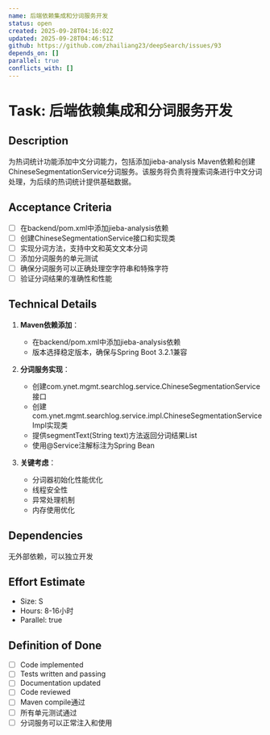 ```yaml
---
name: 后端依赖集成和分词服务开发
status: open
created: 2025-09-28T04:16:02Z
updated: 2025-09-28T04:46:51Z
github: https://github.com/zhailiang23/deepSearch/issues/93
depends_on: []
parallel: true
conflicts_with: []
---
```


# Task: 后端依赖集成和分词服务开发

## Description
为热词统计功能添加中文分词能力，包括添加jieba-analysis Maven依赖和创建ChineseSegmentationService分词服务。该服务将负责将搜索词条进行中文分词处理，为后续的热词统计提供基础数据。

## Acceptance Criteria
- [ ] 在backend/pom.xml中添加jieba-analysis依赖
- [ ] 创建ChineseSegmentationService接口和实现类
- [ ] 实现分词方法，支持中文和英文文本分词
- [ ] 添加分词服务的单元测试
- [ ] 确保分词服务可以正确处理空字符串和特殊字符
- [ ] 验证分词结果的准确性和性能

## Technical Details
1. **Maven依赖添加**：
   - 在backend/pom.xml中添加jieba-analysis依赖
   - 版本选择稳定版本，确保与Spring Boot 3.2.1兼容

2. **分词服务实现**：
   - 创建com.ynet.mgmt.searchlog.service.ChineseSegmentationService接口
   - 创建com.ynet.mgmt.searchlog.service.impl.ChineseSegmentationServiceImpl实现类
   - 提供segmentText(String text)方法返回分词结果List<String>
   - 使用@Service注解标注为Spring Bean

3. **关键考虑**：
   - 分词器初始化性能优化
   - 线程安全性
   - 异常处理机制
   - 内存使用优化

## Dependencies
无外部依赖，可以独立开发

## Effort Estimate
- Size: S
- Hours: 8-16小时
- Parallel: true

## Definition of Done
- [ ] Code implemented
- [ ] Tests written and passing
- [ ] Documentation updated
- [ ] Code reviewed
- [ ] Maven compile通过
- [ ] 所有单元测试通过
- [ ] 分词服务可以正常注入和使用
